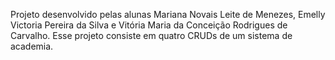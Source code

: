 Projeto desenvolvido pelas alunas Mariana Novais Leite de Menezes, Emelly Victoria Pereira da Silva e Vitória Maria da Conceição Rodrigues de Carvalho. Esse projeto consiste em quatro CRUDs de um sistema de academia.
